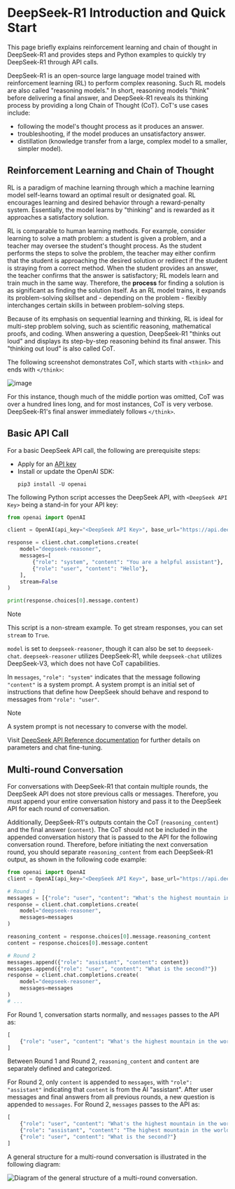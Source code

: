 # DeepSeek-R1 Introduction and Quick Start

This page briefly explains reinforcement learning and chain of thought in DeepSeek-R1 and provides steps and Python examples to quickly try DeepSeek-R1 through API calls.

DeepSeek-R1 is an open-source large language model trained with reinforcement learning (RL) to perform complex reasoning. Such RL models are also called "reasoning models." In short, reasoning models "think" before delivering a final answer, and DeepSeek-R1 reveals its thinking process by providing a long Chain of Thought (CoT). CoT's use cases include:
- following the model's thought process as it produces an answer.
- troubleshooting, if the model produces an unsatisfactory answer.
- distillation (knowledge transfer from a large, complex model to a smaller, simpler model).

## Reinforcement Learning and Chain of Thought

RL is a paradigm of machine learning through which a machine learning model self-learns toward an optimal result or designated goal. RL encourages learning and desired behavior through a reward-penalty system. Essentially, the model learns by "thinking" and is rewarded as it approaches a satisfactory solution.

RL is comparable to human learning methods. For example, consider learning to solve a math problem: a student is given a problem, and a teacher may oversee the student's thought process. As the student performs the steps to solve the problem, the teacher may either confirm that the student is approaching the desired solution or redirect if the student is straying from a correct method. When the student provides an answer, the teacher confirms that the answer is satisfactory; RL models learn and train much in the same way. Therefore, the **process** for finding a solution is as significant as finding the solution itself. As an RL model trains, it expands its problem-solving skillset and - depending on the problem - flexibly interchanges certain skills in between problem-solving steps.

Because of its emphasis on sequential learning and thinking, RL is ideal for multi-step problem solving, such as scientific reasoning, mathematical proofs, and coding. When answering a question, DeepSeek-R1 "thinks out loud" and displays its step-by-step reasoning behind its final answer. This "thinking out loud" is also called CoT.

The following screenshot demonstrates CoT, which starts with `<think>` and ends with `</think>`:

![image](https://github.com/user-attachments/assets/a19f1cfc-9a10-4927-b681-7755a946d1b8)

For this instance, though much of the middle portion was omitted, CoT was over a hundred lines long, and for most instances, CoT is very verbose. DeepSeek-R1's final answer immediately follows `</think>`.

## Basic API Call

For a basic DeepSeek API call, the following are prerequisite steps:
- Apply for an [API key](https://platform.deepseek.com/api_keys)
- Install or update the OpenAI SDK:
    ```
    pip3 install -U openai
    ```

The following Python script accesses the DeepSeek API, with `<DeepSeek API Key>` being a stand-in for your API key:
```python
from openai import OpenAI

client = OpenAI(api_key="<DeepSeek API Key>", base_url="https://api.deepseek.com")

response = client.chat.completions.create(
    model="deepseek-reasoner",
    messages=[
        {"role": "system", "content": "You are a helpful assistant"},
        {"role": "user", "content": "Hello"},
    ],
    stream=False
)

print(response.choices[0].message.content)
```

> [!NOTE]
> This script is a non-stream example. To get stream responses, you can set `stream` to `True`.

`model` is set to `deepseek-reasoner`, though it can also be set to `deepseek-chat`. `deepseek-reasoner` utilizes DeepSeek-R1, while `deepseek-chat` utilizes DeepSeek-V3, which does not have CoT capabilities.

In `messages`,  `"role": "system"` indicates that the message following `"content"` is a system prompt. A system prompt is an initial set of instructions that define how DeepSeek should behave and respond to messages from `"role": "user"`.

> [!NOTE]
> A system prompt is not necessary to converse with the model.

Visit [DeepSeek API Reference documentation](https://api-docs.deepseek.com/api/create-chat-completion) for further details on parameters and chat fine-tuning.

## Multi-round Conversation

For conversations with DeepSeek-R1 that contain multiple rounds, the DeepSeek API does not store previous calls or messages. Therefore, you must append your entire conversation history and pass it to the DeepSeek API for each round of conversation.

Additionally, DeepSeek-R1's outputs contain the CoT (`reasoning_content`) and the final answer (`content`). The CoT should not be included in the appended conversation history that is passed to the API for the following conversation round. Therefore, before initiating the next conversation round, you should separate `reasoning_content` from each DeepSeek-R1 output, as shown in the following code example:

```python
from openai import OpenAI
client = OpenAI(api_key="<DeepSeek API Key>", base_url="https://api.deepseek.com")

# Round 1
messages = [{"role": "user", "content": "What's the highest mountain in the world?"}]
response = client.chat.completions.create(
    model="deepseek-reasoner",
    messages=messages
)

reasoning_content = response.choices[0].message.reasoning_content
content = response.choices[0].message.content

# Round 2
messages.append({"role": "assistant", "content": content})
messages.append({"role": "user", "content": "What is the second?"})
response = client.chat.completions.create(
    model="deepseek-reasoner",
    messages=messages
)
# ...
```

For Round 1, conversation starts normally, and `messages` passes to the API as:
```python
[
    {"role": "user", "content": "What's the highest mountain in the world?"}
]
```

Between Round 1 and Round 2, `reasoning_content` and `content` are separately defined and categorized.

For Round 2, only `content` is appended to `messages`, with `"role": "assistant"` indicating that `content` is from the AI "assistant". After user messages and final answers from all previous rounds, a new question is appended to `messages`. For Round 2, `messages` passes to the API as:
```python
[
    {"role": "user", "content": "What's the highest mountain in the world?"},
    {"role": "assistant", "content": "The highest mountain in the world is Mount Everest."},
    {"role": "user", "content": "What is the second?"}
]
```

A general structure for a multi-round conversation is illustrated in the following diagram:

![Diagram of the general structure of a multi-round conversation.](https://github.com/user-attachments/assets/577501f2-45bc-4522-aece-e8b0d77feb57)

